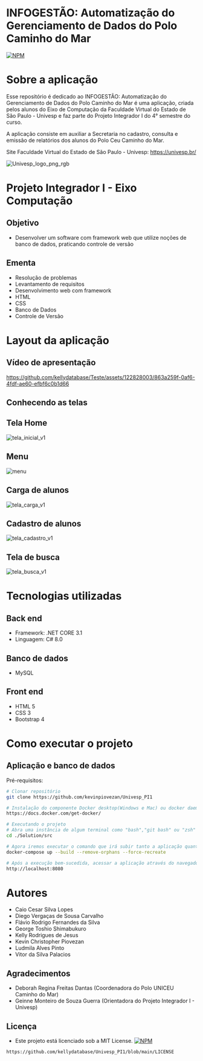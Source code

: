 # INFOGESTÃO: Automatização do Gerenciamento de Dados do Polo Caminho do Mar

[![NPM](https://img.shields.io/npm/l/react)](https://github.com/kellydatabase/Univesp_PI1/blob/main/LICENSE) 

# Sobre a aplicação
Esse repositório é dedicado ao INFOGESTÃO: Automatização do Gerenciamento de Dados do Polo Caminho do Mar é uma aplicação, criada pelos alunos do Eixo de Computação da Faculdade Virtual do Estado de São Paulo - Univesp e faz parte do Projeto Integrador I do 4° semestre do curso.

A aplicação consiste em auxiliar a Secretaria no cadastro, consulta e emissão de relatórios dos alunos do Polo Ceu Caminho do Mar.

Site Faculdade Virtual do Estado de São Paulo - Univesp: https://univesp.br/

![Univesp_logo_png_rgb](https://github.com/kellydatabase/Teste/assets/122828003/5416a6ca-754c-4f38-9216-d2a20a1563e3)

# Projeto Integrador I -  Eixo Computação
## Objetivo
- Desenvolver um software com framework web que utilize noções de banco de dados, praticando controle de versão 

## Ementa
- Resolução de problemas
- Levantamento de requisitos
- Desenvolvimento web com framework
- HTML
- CSS
- Banco de Dados
- Controle de Versão


# Layout da aplicação

## Vídeo de apresentação

https://github.com/kellydatabase/Teste/assets/122828003/863a259f-0af6-4fdf-ae60-efbf6c0b1d66

## Conhecendo as telas
## Tela Home
![tela_inicial_v1](https://github.com/kellydatabase/Teste/assets/122828003/ad4149cf-58a4-456b-b1c3-5b9523fb62d0)

## Menu
![menu](https://github.com/kellydatabase/Teste/assets/122828003/864f7e7b-751e-4571-aee8-5d094854a9a5)

## Carga de alunos
![tela_carga_v1](https://github.com/kellydatabase/Teste/assets/122828003/bb3f52f5-478e-43f3-9d31-2d55399f37fa)

## Cadastro de alunos
![tela_cadastro_v1](https://github.com/kellydatabase/Teste/assets/122828003/f3d9e5aa-e9d8-45a4-bf6a-94df41275b1f)

## Tela de busca
![tela_busca_v1](https://github.com/kellydatabase/Teste/assets/122828003/19b388aa-673c-4d97-bfa6-f332b701b195)



# Tecnologias utilizadas
## Back end
- Framework: .NET CORE 3.1
- Linguagem: C# 8.0
## Banco de dados
- MySQL
  
## Front end
- HTML 5
- CSS 3
- Bootstrap 4

# Como executar o projeto

## Aplicação e banco de dados 
Pré-requisitos:

```bash
# Clonar repositório
git clone https://github.com/kevinpiovezan/Univesp_PI1

# Instalação do componente Docker desktop(Windows e Mac) ou docker daemon e docker-compose(Linux):
https://docs.docker.com/get-docker/

# Executando o projeto
# Abra uma instância de algum terminal como "bash","git bash" ou "zsh" dentro da pasta onde foi clonada a aplicação, e navegue até a pasta "src" como no exemplo abaixo:
cd ./Solution/src

# Agora iremos executar o comando que irá subir tanto a aplicação quanto o banco de dados:
docker-compose up --build --remove-orphans --force-recreate

# Após a execução bem-sucedida, acessar a aplicação através do navegador de sua preferência utilizando o seguinte endereço:
http://localhost:8080
```

# Autores

- Caio Cesar Silva Lopes
- Diego Vergaças de Sousa Carvalho
- Flávio Rodrigo Fernandes da Silva
- George Toshio Shimabukuro
- Kelly Rodrigues de Jesus
- Kevin Christopher Piovezan
- Ludmila Alves Pinto
- Vitor da Silva Palacios  

## Agradecimentos
- Deborah Regina Freitas Dantas (Coordenadora do Polo UNICEU Caminho do Mar)
- Geinne Monteiro de Souza Guerra (Orientadora do Projeto Integrador I - Univesp)

## Licença
- Este projeto está licenciado sob a MIT License. [![NPM](https://img.shields.io/npm/l/react)](https://github.com/kevinpiovezan/Univesp_PI1/blob/main/LICENSE) 
```bash
https://github.com/kellydatabase/Univesp_PI1/blob/main/LICENSE

```

